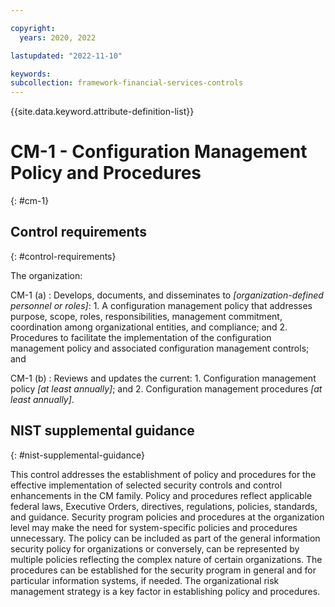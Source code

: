 ```yaml
---

copyright:
  years: 2020, 2022

lastupdated: "2022-11-10"

keywords: 
subcollection: framework-financial-services-controls
---
```


{{site.data.keyword.attribute-definition-list}}

               
# CM-1 - Configuration Management Policy and Procedures
{: #cm-1}

## Control requirements
{: #control-requirements}

The organization:

CM-1 (a)
    : Develops, documents, and disseminates to _[organization-defined personnel or roles]_:
      1. A configuration management policy that addresses purpose, scope, roles, responsibilities, management commitment, coordination among organizational entities, and compliance; and
      2. Procedures to facilitate the implementation of the configuration management policy and associated configuration management controls; and

CM-1 (b)
    : Reviews and updates the current:
      1. Configuration management policy _[at least annually]_; and
      2. Configuration management procedures _[at least annually]_.

## NIST supplemental guidance
{: #nist-supplemental-guidance}

This control addresses the establishment of policy and procedures for the effective implementation of selected security controls and control enhancements in the CM family. Policy and procedures reflect applicable federal laws, Executive Orders, directives, regulations, policies, standards, and guidance. Security program policies and procedures at the organization level may make the need for system-specific policies and procedures unnecessary. The policy can be included as part of the general information security policy for organizations or conversely, can be represented by multiple policies reflecting the complex nature of certain organizations. The procedures can be established for the security program in general and for particular information systems, if needed. The organizational risk management strategy is a key factor in establishing policy and procedures.





